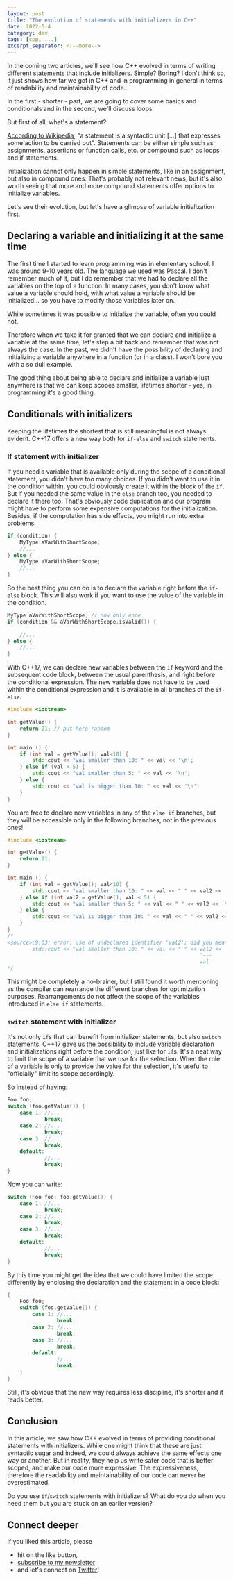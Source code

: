 ```yaml
---
layout: post
title: "The evolution of statements with initializers in C++"
date: 2022-5-4
category: dev
tags: [cpp, ...]
excerpt_separator: <!--more-->
---
```

In the coming two articles, we'll see how C++ evolved in terms of writing different statements that include initializers. Simple? Boring? I don't think so, it just shows how far we got in C++ and in programming in general in terms of readability and maintainability of code.

In the first - shorter - part, we are going to cover some basics and conditionals and in the second, we'll discuss loops.

But first of all, what's a statement?

[According to Wikipedia](https://en.wikipedia.org/wiki/Statement_(computer_science)), "a statement is a syntactic unit [...] that expresses some action to be carried out". Statements can be either simple such as assignments, assertions or function calls, etc. or compound such as loops and if statements.

Initialization cannot only happen in simple statements, like in an assignment, but also in compound ones. That's probably not relevant news, but it's also worth seeing that more and more compound statements offer options to initialize variables.

Let's see their evolution, but let's have a glimpse of variable initialization first.

## Declaring a variable and initializing it at the same time

The first time I started to learn programming was in elementary school. I was around 9-10 years old. The language we used was Pascal. I don't remember much of it, but I do remember that we had to declare all the variables on the top of a function. In many cases, you don't know what value a variable should hold, with what value a variable should be initialized... so you have to modify those variables later on.

While sometimes it was possible to initialize the variable, often you could not.

Therefore when we take it for granted that we can declare and initialize a variable at the same time, let's step a bit back and remember that was not always the case. In the past, we didn't have the possibility of declaring and initializing a variable anywhere in a function (or in a class). I won't bore you with a so dull example.

The good thing about being able to declare and initialize a variable just anywhere is that we can keep scopes smaller, lifetimes shorter - yes, in programming it's a good thing.

## Conditionals with initializers

Keeping the lifetimes the shortest that is still meaningful is not always evident. C++17 offers a new way both for `if-else` and `switch` statements.

### If statement with initializer

If you need a variable that is available only during the scope of a conditional statement, you didn't have too many choices. If you didn't want to use it in the condition within, you could obviously create it within the block of the `if`. But if you needed the same value in the `else` branch too, you needed to declare it there too. That's obviously code duplication and our program might have to perform some expensive computations for the initialization. Besides, if the computation has side effects, you might run into extra problems.

```cpp
if (condition) {
    MyType aVarWithShortScope;
    //...
} else {
    MyType aVarWithShortScope;
    //...
}
```

So the best thing you can do is to declare the variable right before the `if-else` block. This will also work if you want to use the value of the variable in the condition.

```cpp
MyType aVarWithShortScope; // now only once
if (condition && aVarWithShortScope.isValid()) {
    
    //...
} else {
    //...
}
```

With C++17, we can declare new variables between the `if` keyword and the subsequent code block, between the usual parenthesis, and right before the conditional expression. The new variable does not have to be used within the conditional expression and it is available in all branches of the `if-else`.

```cpp
#include <iostream>

int getValue() {
    return 21; // put here random
}

int main () {
    if (int val = getValue(); val<10) {
        std::cout << "val smaller than 10: " << val << '\n';
    } else if (val < 5) {
        std::cout << "val smaller than 5: " << val << '\n';
    } else {
        std::cout << "val is bigger than 10: " << val << '\n';
    } 
}
```

You are free to declare new variables in any of the `else if` branches, but they will be accessible only in the following branches, not in the previous ones! 

```cpp
#include <iostream>

int getValue() {
    return 21;
}

int main () {
    if (int val = getValue(); val<10) {
        std::cout << "val smaller than 10: " << val << " " << val2 << '\n';
    } else if (int val2 = getValue(); val < 5) {
        std::cout << "val smaller than 5: " << val << " " << val2 << '\n';
    } else {
        std::cout << "val is bigger than 10: " << val << " " << val2 <<  '\n';
    } 
}
/*
<source>:9:63: error: use of undeclared identifier 'val2'; did you mean 'val'?
        std::cout << "val smaller than 10: " << val << " " << val2 << '\n';
                                                              ^~~~
                                                              val
*/
```

This might be completely a no-brainer, but I still found it worth mentioning as the compiler can rearrange the different branches for optimization purposes. Rearrangements do not affect the scope of the variables introduced in `else if` statements.

### `switch` statement with initializer

It's not only `if`s that can benefit from initializer statements, but also `switch` statements. C++17 gave us the possibility to include variable declaration and initializations right before the condition, just like for `if`s. It's a neat way to limit the scope of a variable that we use for the selection. When the role of a variable is only to provide the value for the selection, it's useful to "officially" limit its scope accordingly.

So instead of having:

```cpp
Foo foo;
switch (foo.getValue()) {
    case 1: //...
            break;
    case 2: //...
            break;
    case 3: //...
            break;
    default:
            //...
            break;
}
```

Now you can write:

```cpp
switch (Foo foo; foo.getValue()) {
    case 1: //...
            break;
    case 2: //...
            break;
    case 3: //...
            break;
    default:
            //...
            break;
}
```

By this time you might get the idea that we could have limited the scope differently by enclosing the declaration and the statement in a code block:

```cpp
{
    Foo foo;
    switch (foo.getValue()) {
        case 1: //...
                break;
        case 2: //...
                break;
        case 3: //...
                break;
        default:
                //...
                break;
    }
}
```

Still, it's obvious that the new way requires less discipline, it's shorter and it reads better.

## Conclusion

In this article, we saw how C++ evolved in terms of providing conditional statements with initializers. While one might think that these are just syntactic sugar and indeed, we could always achieve the same effects one way or another. But in reality, they help us write safer code that is better scoped, and make our code more expressive. The expressiveness, therefore the readability and maintainability of our code can never be overestimated.

Do you use `if`/`switch` statements with initializers? What do you do when you need them but you are stuck on an earlier version?

## Connect deeper

If you liked this article, please 
- hit on the like button,  
- [subscribe to my newsletter](http://eepurl.com/gvcv1j) 
- and let's connect on [Twitter](https://twitter.com/SandorDargo)!